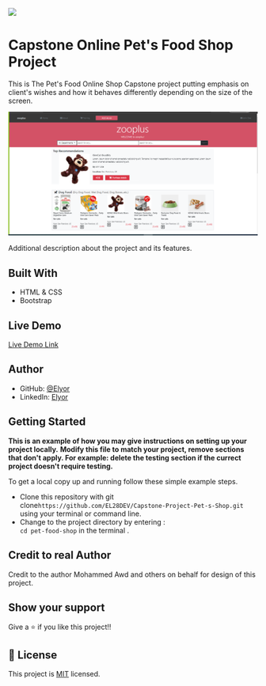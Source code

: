 ![](https://img.shields.io/badge/Microverse-blueviolet)

# Capstone Online Pet's Food Shop Project

 This is The Pet's Food Online Shop Capstone project putting emphasis on client's wishes and how it behaves differently depending on the size of the screen.

![screenshot](images/capstone.png)

Additional description about the project and its features.

## Built With

- HTML & CSS
- Bootstrap

## Live Demo

[Live Demo Link](https://el28dev.github.io/Capstone-Project-Pet-s-Shop/)

## Author

- GitHub: [@Elyor](https://github.com/EL28DEV)
- LinkedIn: [Elyor](https://www.linkedin.com/feed/)

## Getting Started

**This is an example of how you may give instructions on setting up your project locally.**
**Modify this file to match your project, remove sections that don't apply. For example: delete the testing section if the currect project doesn't require testing.**

To get a local copy up and running follow these simple example steps.
- Clone this repository with git clone```https://github.com/EL28DEV/Capstone-Project-Pet-s-Shop.git``` using your terminal or command line.
- Change to the project directory by entering : <br>
```cd pet-food-shop``` in the terminal .

## Credit to real Author
Credit to the author Mohammed Awd and others on behalf for design of this project.

## Show your support

Give a ⭐️ if you like this project!!

## 📝 License

This project is [MIT](LICENSE) licensed.
